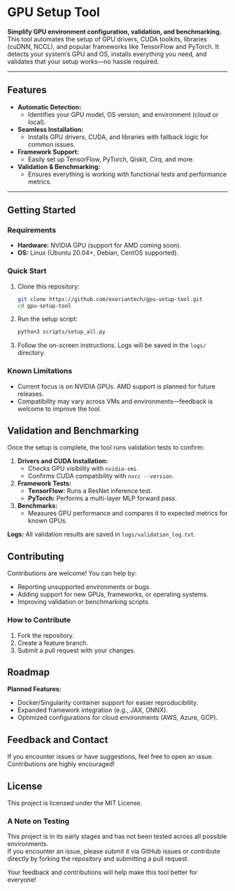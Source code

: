 # GPU Setup Tool

**Simplify GPU environment configuration, validation, and benchmarking.**  
This tool automates the setup of GPU drivers, CUDA toolkits, libraries (cuDNN, NCCL), and popular frameworks like TensorFlow and PyTorch. It detects your system’s GPU and OS, installs everything you need, and validates that your setup works—no hassle required.

---

## Features
- **Automatic Detection:**
  - Identifies your GPU model, OS version, and environment (cloud or local).
- **Seamless Installation:**
  - Installs GPU drivers, CUDA, and libraries with fallback logic for common issues.
- **Framework Support:**
  - Easily set up TensorFlow, PyTorch, Qiskit, Cirq, and more.
- **Validation & Benchmarking:**
  - Ensures everything is working with functional tests and performance metrics.

---

## Getting Started

### Requirements
- **Hardware:** NVIDIA GPU (support for AMD coming soon).  
- **OS:** Linux (Ubuntu 20.04+, Debian, CentOS supported).

### Quick Start
1. Clone this repository:
    ```bash
    git clone https://github.com/exoriantech/gpu-setup-tool.git
    cd gpu-setup-tool
    ```
2. Run the setup script:
    ```bash
    python3 scripts/setup_all.py
    ```
3. Follow the on-screen instructions. Logs will be saved in the `logs/` directory.

### Known Limitations
- Current focus is on NVIDIA GPUs. AMD support is planned for future releases.
- Compatibility may vary across VMs and environments—feedback is welcome to improve the tool.

## Validation and Benchmarking

Once the setup is complete, the tool runs validation tests to confirm:

1. **Drivers and CUDA Installation:**
   - Checks GPU visibility with `nvidia-smi`.
   - Confirms CUDA compatibility with `nvcc --version`.
2. **Framework Tests:**
   - **TensorFlow:** Runs a ResNet inference test.
   - **PyTorch:** Performs a multi-layer MLP forward pass.
3. **Benchmarks:**
   - Measures GPU performance and compares it to expected metrics for known GPUs.

**Logs:** All validation results are saved in `logs/validation_log.txt`.

## Contributing

Contributions are welcome! You can help by:
- Reporting unsupported environments or bugs.
- Adding support for new GPUs, frameworks, or operating systems.
- Improving validation or benchmarking scripts.

### How to Contribute
1. Fork the repository.
2. Create a feature branch.
3. Submit a pull request with your changes.

## Roadmap

**Planned Features:**
- Docker/Singularity container support for easier reproducibility.
- Expanded framework integration (e.g., JAX, ONNX).
- Optimized configurations for cloud environments (AWS, Azure, GCP).

## Feedback and Contact

If you encounter issues or have suggestions, feel free to open an issue. Contributions are highly encouraged!

## License

This project is licensed under the MIT License.

### A Note on Testing

This project is in its early stages and has not been tested across all possible environments.  
If you encounter an issue, please submit it via GitHub issues or contribute directly by forking the repository and submitting a pull request.  

Your feedback and contributions will help make this tool better for everyone!
